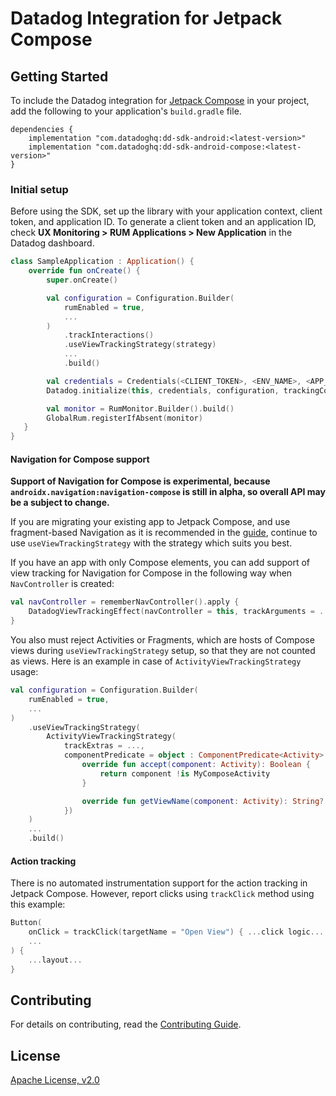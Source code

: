# Datadog Integration for Jetpack Compose

## Getting Started

To include the Datadog integration for [Jetpack Compose][1] in your project, add the
following to your application's `build.gradle` file.

```
dependencies {
    implementation "com.datadoghq:dd-sdk-android:<latest-version>"
    implementation "com.datadoghq:dd-sdk-android-compose:<latest-version>"
}
```

### Initial setup

Before using the SDK, set up the library with your application
context, client token, and application ID.
To generate a client token and an application ID, check **UX Monitoring > RUM Applications > New Application**
in the Datadog dashboard.

```kotlin
class SampleApplication : Application() {
    override fun onCreate() {
        super.onCreate()

        val configuration = Configuration.Builder(
            rumEnabled = true,
            ...
        )
            .trackInteractions()
            .useViewTrackingStrategy(strategy)
            ...
            .build()

        val credentials = Credentials(<CLIENT_TOKEN>, <ENV_NAME>, <APP_VARIANT_NAME>, <APPLICATION_ID>)
        Datadog.initialize(this, credentials, configuration, trackingConsent)

        val monitor = RumMonitor.Builder().build()
        GlobalRum.registerIfAbsent(monitor)
   }
}
```

#### Navigation for Compose support

**Support of Navigation for Compose is experimental, because `androidx.navigation:navigation-compose` is still in alpha, so overall API may be a subject to change.**

If you are migrating your existing app to Jetpack Compose, and use fragment-based Navigation as it is recommended in the [guide][2], continue to use `useViewTrackingStrategy` with the strategy which suits you best.

If you have an app with only Compose elements, you can add support of view tracking for Navigation for Compose in the following way when `NavController` is created:

```kotlin
val navController = rememberNavController().apply {
    DatadogViewTrackingEffect(navController = this, trackArguments = ..., destinationPredicate = ...)
}
```

You also must reject Activities or Fragments, which are hosts of Compose views during `useViewTrackingStrategy` setup, so that they are not counted as views.
Here is an example in case of `ActivityViewTrackingStrategy` usage:

```kotlin
val configuration = Configuration.Builder(
    rumEnabled = true,
    ...
)
    .useViewTrackingStrategy(
        ActivityViewTrackingStrategy(
            trackExtras = ...,
            componentPredicate = object : ComponentPredicate<Activity> {
                override fun accept(component: Activity): Boolean {
                    return component !is MyComposeActivity
                }

                override fun getViewName(component: Activity): String? = null
            })
    )
    ...
    .build()
```

#### Action tracking

There is no automated instrumentation support for the action tracking in Jetpack Compose. However, report clicks using `trackClick` method using this example:

```kotlin
Button(
    onClick = trackClick(targetName = "Open View") { ...click logic... }
    ...
) {
    ...layout...
}
```

## Contributing

For details on contributing, read the
[Contributing Guide](../CONTRIBUTING.md).

## License

[Apache License, v2.0](../LICENSE)

[1]: https://developer.android.com/jetpack/compose
[2]: https://developer.android.com/jetpack/compose/navigation#interoperability

